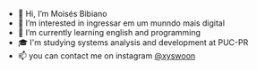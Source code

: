 - 👋 Hi, I’m Moisés Bibiano
- 👀 I’m interested in ingressar em um munndo mais digital
- 🌱 I’m currently learning english and programming
- 🎓 I'm studying systems analysis and development at PUC-PR
- 📫 you can contact me on instagram  <a href="https://www.instagram.com/xyswoon/" target="_blank" rel="external">@xyswoon</a>
